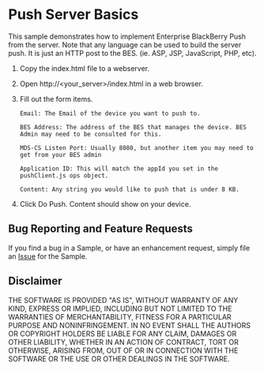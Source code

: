 # Push Server Basics

This sample demonstrates how to implement Enterprise BlackBerry Push from the server. Note that any language can be used to build the server push. It is just an HTTP post to the BES. (ie. ASP, JSP, JavaScript, PHP, etc).

1. Copy the index.html file to a webserver.

2. Open http://<your_server>/index.html in a web browser.

3. Fill out the form items.

	```
	Email: The Email of the device you want to push to.

	BES Address: The address of the BES that manages the device. BES Admin may need to be consulted for this.

	MDS-CS Listen Port: Usually 8080, but another item you may need to get from your BES admin

	Application ID: This will match the appId you set in the pushClient.js ops object.

	Content: Any string you would like to push that is under 8 KB.

	```

4. Click Do Push. Content should show on your device.

## Bug Reporting and Feature Requests

If you find a bug in a Sample, or have an enhancement request, simply file an [Issue](https://github.com/blackberry/BES10-WebWorks/issues) for the Sample.

## Disclaimer

THE SOFTWARE IS PROVIDED "AS IS", WITHOUT WARRANTY OF ANY KIND, EXPRESS OR IMPLIED, INCLUDING BUT NOT LIMITED TO THE WARRANTIES OF MERCHANTABILITY, FITNESS FOR A PARTICULAR PURPOSE AND NONINFRINGEMENT. IN NO EVENT SHALL THE AUTHORS OR COPYRIGHT HOLDERS BE LIABLE FOR ANY CLAIM, DAMAGES OR OTHER LIABILITY, WHETHER IN AN ACTION OF CONTRACT, TORT OR OTHERWISE, ARISING FROM, OUT OF OR IN CONNECTION WITH THE SOFTWARE OR THE USE OR OTHER DEALINGS IN THE SOFTWARE.

